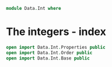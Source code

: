 <!--
```agda
```
-->

```agda
module Data.Int where
```

# The integers - index

```agda
open import Data.Int.Properties public
open import Data.Int.Order public
open import Data.Int.Base public
```
